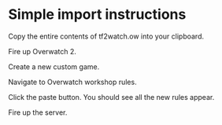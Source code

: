 # Simple import instructions
Copy the entire contents of tf2watch.ow into your clipboard. 

Fire up Overwatch 2.

Create a new custom game.

Navigate to Overwatch workshop rules.

Click the paste button. You should see all the new rules appear.

Fire up the server.

